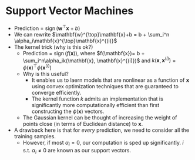 # Support Vector Machines

- Prediction = $\operatorname{sign}(\mathbf{w}^{\top}\mathbf{x}+b)$
- We can rewrite $\mathbf{w}^{\top}\mathbf{x}+b = b + \sum_i^n \alpha_i\mathbf{x}^{\top}\mathbf{x}^{(i)}$
- The kernel trick (why is this ok?)
  - Prediction = $\operatorname{sign}(f(\mathbf{x})),$ where $f(\mathbf{x})= b + \sum_i^n\alpha_ik(\mathbf{x}, \mathbf{x}^{(i)})$ and $k(\mathbf{x}, \mathbf{x}^{(i)})$ = $\phi(\mathbf{x})^{\top}\phi(\mathbf{x}^{(i)})$
  - Why is this useful?
    - It enables us to laern models that are nonlinear as a function of $\mathbf{x}$ using convex optimization techniques that are guaranteed to converge efficiently. 
    - The kernel function $k$ admits an implementation that is significantly more computationally efficient than first constructing the $\phi(\mathbf{x})$ vectors.
  - The Gaussian kernel can be thought of increasing the weight of points close (in terms of Euclidean distance) to $\mathbf{x}$.
- A drawback here is that for _every_ prediction, we need to consider all the training samples.
  - However, if most $\alpha_i = 0$, our computation is sped up significantly. $i$ s.t. $\alpha_i \neq 0$ are known as our support vectors. 